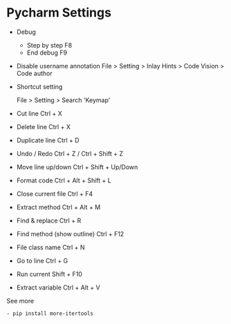 # Pycharm Settings

- Debug
  - Step by step                F8
  - End debug                   F9

- Disable username annotation
    File > Setting > Inlay Hints > Code Vision > Code author

- Shortcut setting
    
    File > Setting > Search 'Keymap'

- Cut line                       Ctrl + X
- Delete line                    Ctrl + X
- Duplicate line                 Ctrl + D 
- Undo / Redo                    Ctrl + Z / Ctrl + Shift + Z
- Move line up/down              Ctrl + Shift + Up/Down 
- Format code                    Ctrl + Alt + Shift + L
- Close current file             Ctrl + F4
- Extract method                 Ctrl + Alt + M
- Find & replace                 Ctrl + R          
- Find method (show outline)     Ctrl + F12
- File class name                Ctrl + N
- Go to line                     Ctrl + G
- Run current                    Shift + F10
- Extract variable               Ctrl + Alt + V

See more

    - pip install more-itertools
